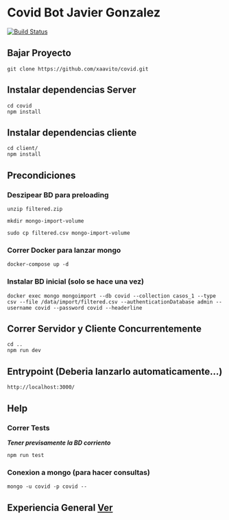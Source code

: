 # Covid Bot Javier Gonzalez

[![Build Status](https://app.travis-ci.com/xaavito/covid.svg?branch=master)](https://app.travis-ci.com/xaavito/covid)

## Bajar Proyecto
```
git clone https://github.com/xaavito/covid.git
```

## Instalar dependencias Server
```
cd covid
npm install
```

## Instalar dependencias cliente
```
cd client/
npm install
```

## Precondiciones 

### Deszipear BD para preloading

```
unzip filtered.zip

mkdir mongo-import-volume

sudo cp filtered.csv mongo-import-volume
```

### Correr Docker para lanzar mongo
```
docker-compose up -d
```

### Instalar BD inicial (solo se hace una vez)
```
docker exec mongo mongoimport --db covid --collection casos_1 --type csv --file /data/import/filtered.csv --authenticationDatabase admin --username covid --password covid --headerline
```

## Correr Servidor y Cliente Concurrentemente
```
cd ..
npm run dev
```

## Entrypoint (Deberia lanzarlo automaticamente...)
```
http://localhost:3000/
```

## Help

### Correr Tests
***Tener previsamente la BD corriento***
```
npm run test
```

### Conexion a mongo (para hacer consultas)
```
mongo -u covid -p covid --
```

## Experiencia General [Ver](EXPERIENCIA.md)

